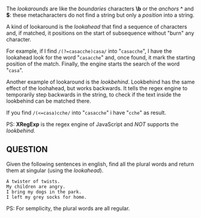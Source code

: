 The _lookarounds_ are like the _boundaries_ characters **\b** or the _anchors_ **^** and **$**: these metacharacters do not find a string but only a _position_ into a string.

A kind of lookaround is the _lookahead_ that find a sequence of characters and, if matched, it positions on the start of subsequence without "burn" any character.

For example, if I find `/(?=casacche)casa/` into "`casacche`", I have the lookahead look for the word "`casacche`" and, once found, it mark the starting position of the match.
Finally, the engine starts the search of the word "`casa`".

Another example of lookaround is the _lookbehind_.
Lookbehind has the same effect of the loohahead, but works backwards.
It tells the regex engine to temporarily step backwards in the string, to check if the text inside the lookbehind can be matched there. 

If you find `/(<=casa)cche/` into "`casacche`" i have "`cche`" as result. 

PS: **XRegExp** is the regex engine of JavaScript and _NOT_ supports the _lookbehind_.

## QUESTION
Given the following sentences in english, find all the plural words and return them at singular (using the _lookahead_). 

```
A twister of twists.
My children are angry.
I bring my dogs in the park.
I left my grey socks for home.
```
PS: For semplicity, the plural words are all regular.
